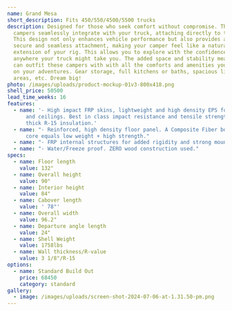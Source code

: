 ```yaml
---
name: Grand Mesa
short_description: Fits 450/550/4500/5500 trucks
description: Designed for those who seek comfort without compromise. These
  campers seamlessly integrate with your truck, attaching directly to the frame.
  This design not only enhances vehicle performance but also provides a more
  secure and seamless attachment, making your camper feel like a natural
  extension of your rig. This allows you to explore with the confidence to roam
  anywhere your truck might take you. The added space and stability means you
  can outfit these campers with with all the comforts and amenities you may need
  on your adventures. Gear storage, full kitchens or baths, spacious living
  areas, etc. Dream big!
photo: /images/uploads/product-mockup-01v3-800x418.png
shell_price: 50500
lead_time_weeks: 16
features:
  - name: '- High impact FRP skins, lightweight and high density EPS foam for walls
      and ceilings. Best in class impact resistance and tensile strength. 3-1/8"
      thick R-15 insulation.'
  - name: "- Reinforced, high density floor panel. A Composite Fiber board/honeycomb
      core equals low weight + high strength."
  - name: "- FRP internal structures for added rigidity and strong mounting points."
  - name: "- Water/Freeze proof. ZERO wood construction used."
specs:
  - name: Floor length
    value: 132"
  - name: Overall height
    value: 90"
  - name: Interior height
    value: 84"
  - name: Cabover length
    value: ' 78"'
  - name: Overall width
    value: 96.2"
  - name: Departure angle length
    value: 24"
  - name: Shell Weight
    value: 1758lbs
  - name: Wall thickness/R-value
    value: 3 1/8"/R-15
options:
  - name: Standard Build Out
    price: 68450
    category: standard
gallery:
  - image: /images/uploads/screen-shot-2024-07-06-at-1.31.50-pm.png
---
```

